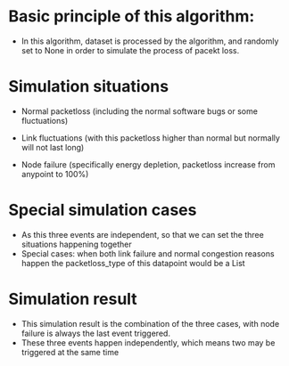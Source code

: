 
# Basic principle of this algorithm:

- In this algorithm, dataset is processed by the algorithm, and randomly 
  set to None in order to simulate the process of pacekt loss. 

# Simulation situations
- Normal packetloss (including the normal software bugs or some fluctuations)
- Link fluctuations (with this packetloss higher than normal but normally
  will not last long)

- Node failure (specifically energy depletion, packetloss increase 
  from anypoint to 100%)

# Special simulation cases
- As this three events are independent, so that we can set the three 
  situations happening together
- Special cases: when both link failure and normal congestion reasons happen
  the packetloss_type of this datapoint would be a List

# Simulation result
- This simulation result is the combination of the three cases, with node failure
  is always the last event triggered.
- These three events happen independently, which means two may be triggered at 
  the same time

